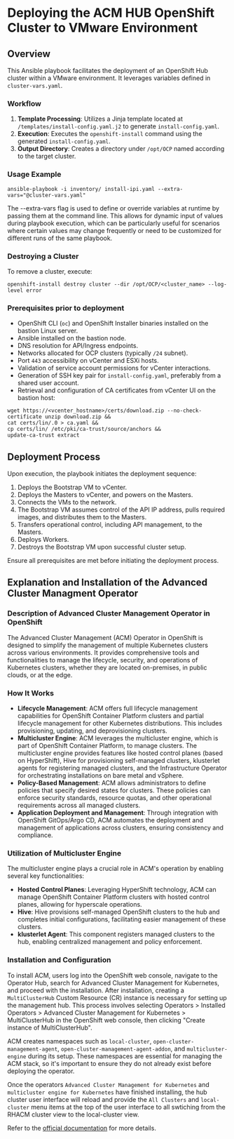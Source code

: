 # Deploying the ACM HUB OpenShift Cluster to VMware Environment

## Overview

This Ansible playbook facilitates the deployment of an OpenShift Hub cluster within a VMware environment. It leverages variables defined in `cluster-vars.yaml`.

### Workflow

1. **Template Processing**: Utilizes a Jinja template located at `/templates/install-config.yaml.j2` to generate `install-config.yaml`.
2. **Execution**: Executes the `openshift-install` command using the generated `install-config.yaml`.
3. **Output Directory**: Creates a directory under `/opt/OCP` named according to the target cluster.

### Usage Example
``` 
ansible-playbook -i inventory/ install-ipi.yaml --extra-vars="@cluster-vars.yaml"

```

The --extra-vars flag is used to define or override variables at runtime by passing them at the command line. This allows for dynamic input of values during playbook execution, which can be particularly useful for scenarios where certain values may change frequently or need to be customized for different runs of the same playbook.  


### Destroying a Cluster

To remove a cluster, execute:
```
openshift-install destroy cluster --dir /opt/OCP/<cluster_name> --log-level error

```

### Prerequisites prior to deployment

- OpenShift CLI (`oc`) and OpenShift Installer binaries installed on the bastion Linux server.
- Ansible installed on the bastion node.
- DNS resolution for API/Ingress endpoints.
- Networks allocated for OCP clusters (typically `/24` subnet).
- Port `443` accessibility on vCenter and ESXi hosts.
- Validation of service account permissions for vCenter interactions.
- Generation of SSH key pair for `install-config.yaml`, preferably from a shared user account.
- Retrieval and configuration of CA certificates from vCenter UI on the bastion host:

```
wget https://<vcenter_hostname>/certs/download.zip --no-check-certificate unzip download.zip &&
cat certs/lin/.0 > ca.yaml &&
cp certs/lin/ /etc/pki/ca-trust/source/anchors &&
update-ca-trust extract
```


## Deployment Process

Upon execution, the playbook initiates the deployment sequence:

1. Deploys the Bootstrap VM to vCenter.
2. Deploys the Masters to vCenter, and powers on the Masters.
3. Connects the VMs to the network.
4. The Bootstrap VM assumes control of the API IP address, pulls required images, and distributes them to the Masters.
5. Transfers operational control, including API management, to the Masters.
6. Deploys Workers.
7. Destroys the Bootstrap VM upon successful cluster setup.

Ensure all prerequisites are met before initiating the deployment process.


## Explanation and Installation of the Advanced Cluster Managment Operator

### Description of Advanced Cluster Management Operator in OpenShift

The Advanced Cluster Management (ACM) Operator in OpenShift is designed to simplify the management of multiple Kubernetes clusters across various environments. It provides comprehensive tools and functionalities to manage the lifecycle, security, and operations of Kubernetes clusters, whether they are located on-premises, in public clouds, or at the edge.

### How It Works

- **Lifecycle Management**: ACM offers full lifecycle management capabilities for OpenShift Container Platform clusters and partial lifecycle management for other Kubernetes distributions. This includes provisioning, updating, and deprovisioning clusters.
- **Multicluster Engine**: ACM leverages the multicluster engine, which is part of OpenShift Container Platform, to manage clusters. The multicluster engine provides features like hosted control planes (based on HyperShift), Hive for provisioning self-managed clusters, klusterlet agents for registering managed clusters, and the Infrastructure Operator for orchestrating installations on bare metal and vSphere.
- **Policy-Based Management**: ACM allows administrators to define policies that specify desired states for clusters. These policies can enforce security standards, resource quotas, and other operational requirements across all managed clusters.
- **Application Deployment and Management**: Through integration with OpenShift GitOps/Argo CD, ACM automates the deployment and management of applications across clusters, ensuring consistency and compliance.

### Utilization of Multicluster Engine

The multicluster engine plays a crucial role in ACM's operation by enabling several key functionalities:

- **Hosted Control Planes**: Leveraging HyperShift technology, ACM can manage OpenShift Container Platform clusters with hosted control planes, allowing for hyperscale operations.
- **Hive**: Hive provisions self-managed OpenShift clusters to the hub and completes initial configurations, facilitating easier management of these clusters.
- **klusterlet Agent**: This component registers managed clusters to the hub, enabling centralized management and policy enforcement.

### Installation and Configuration

To install ACM, users log into the OpenShift web console, navigate to the Operator Hub, search for Advanced Cluster Management for Kubernetes, and proceed with the installation. After installation, creating a `MultiClusterHub` Custom Resource (CR) instance is necessary for setting up the management hub. This process involves selecting Operators > Installed Operators > Advanced Cluster Management for Kubernetes > MultiClusterHub in the OpenShift web console, then clicking "Create instance of MultiClusterHub".

ACM creates namespaces such as `local-cluster`, `open-cluster-management-agent`, `open-cluster-management-agent-addon`, and `multicluster-engine` during its setup. These namespaces are essential for managing the ACM stack, so it's important to ensure they do not already exist before deploying the operator.

Once the operators `Advanced Cluster Management for Kubernetes` and `multicluster engine for Kubernetes` have finished installing, the hub cluster user interface will reload and provide the `All Clusters` and `local-cluster` menu items at the top of the user interface to all swtiching from the RHACM cluster view to the local-cluster view. 

Refer to the [official documentation](https://docs.redhat.com/en/documentation/red_hat_advanced_cluster_management_for_kubernetes/2.9/html/install/index) for more details.  
